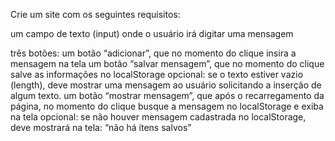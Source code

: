 Crie um site com os seguintes requisitos:

um campo de texto (input) onde o usuário irá digitar uma mensagem

três botões:
um botão “adicionar”, que no momento do clique insira a mensagem na tela
um botão “salvar mensagem”, que no momento do clique salve as informações no localStorage
opcional: se o texto estiver vazio (length), deve mostrar uma mensagem ao usuário solicitando a inserção de algum texto.
um botão “mostrar mensagem”, que após o recarregamento da página, no momento do clique busque a mensagem no localStorage e exiba na tela
opcional: se não houver mensagem cadastrada no localStorage, deve mostrará na tela: “não há ítens salvos”
